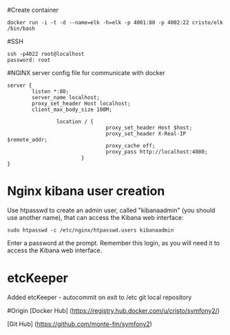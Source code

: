 #Create container
```
docker run -i -t -d --name=elk -h=elk -p 4001:80 -p 4002:22 cristo/elk /bin/bash
```

#SSH
```
ssh -p4022 root@localhost
password: root
```

#NGINX server config file for communicate with docker
```
server {
        listen *:80;
        server_name localhost;
        proxy_set_header Host localhost;
        client_max_body_size 100M;

                location / {
                                proxy_set_header Host $host;
                                proxy_set_header X-Real-IP $remote_addr;
                                proxy_cache off;
                                proxy_pass http://localhost:4080;
                        }
}
```

# Nginx kibana user creation
Use htpasswd to create an admin user, called "kibanaadmin" (you should use another name), that can access the Kibana web interface:
```
sudo htpasswd -c /etc/nginx/htpasswd.users kibanaadmin
```
Enter a password at the prompt. Remember this login, as you will need it to access the Kibana web interface.

# etcKeeper 
Added etcKeeper - autocommit on exit to /etc git local repository

#Origin
[Docker Hub] (https://registry.hub.docker.com/u/cristo/symfony2/)

[Git Hub] (https://github.com/monte-fm/symfony2)